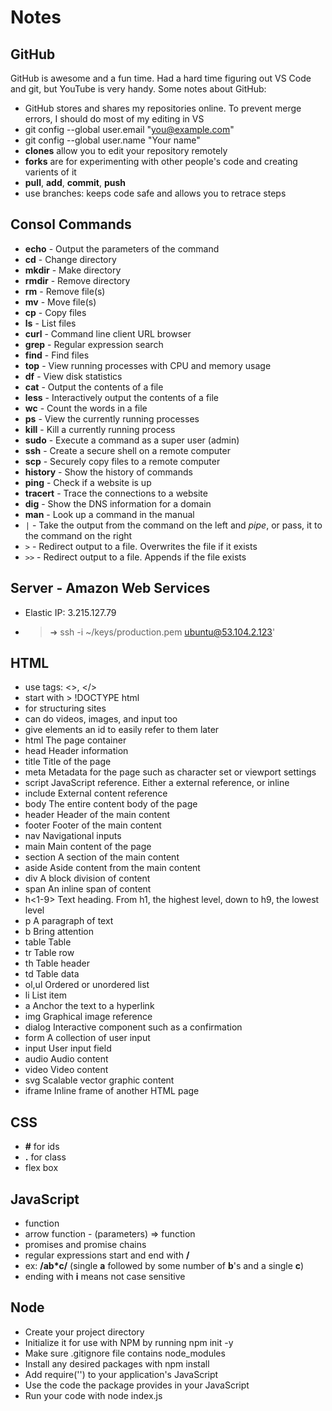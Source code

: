 # Notes

## GitHub
GitHub is awesome and a fun time. Had a hard time figuring out VS Code and git, but YouTube is very handy. Some notes about GitHub:
- GitHub stores and shares my repositories online. To prevent merge errors, I should do most of my editing in VS
- git config --global user.email "you@example.com"
- git config --global user.name "Your name"
- **clones** allow you to edit your repository remotely
- **forks** are for experimenting with other people's code and creating varients of it
- **pull**, **add**, **commit**, **push**
- use branches: keeps code safe and allows you to retrace steps

## Consol Commands
- **echo** - Output the parameters of the command
- **cd** - Change directory
- **mkdir** - Make directory
- **rmdir** - Remove directory
- **rm** - Remove file(s)
- **mv** - Move file(s)
- **cp** - Copy files
- **ls** - List files
- **curl** - Command line client URL browser
- **grep** - Regular expression search
- **find** - Find files
- **top** - View running processes with CPU and memory usage
- **df** - View disk statistics
- **cat** - Output the contents of a file
- **less** - Interactively output the contents of a file
- **wc** - Count the words in a file
- **ps** - View the currently running processes
- **kill** - Kill a currently running process
- **sudo** - Execute a command as a super user (admin)
- **ssh** - Create a secure shell on a remote computer
- **scp** - Securely copy files to a remote computer
- **history** - Show the history of commands
- **ping** - Check if a website is up
- **tracert** - Trace the connections to a website
- **dig** - Show the DNS information for a domain
- **man** - Look up a command in the manual
- `|` - Take the output from the command on the left and _pipe_, or pass, it to the command on the right
- `>` - Redirect output to a file. Overwrites the file if it exists
- `>>` - Redirect output to a file. Appends if the file exists

## Server - Amazon Web Services
- Elastic IP: 3.215.127.79
- > ➜  ssh -i ~/keys/production.pem ubuntu@53.104.2.123'

## HTML
- use tags: <>, </>
- start with > !DOCTYPE html
- for structuring sites
- can do videos, images, and input too
- give elements an id to easily refer to them later
- html	The page container
- head	Header information
- title	Title of the page
- meta	Metadata for the page such as character set or viewport settings
- script	JavaScript reference. Either a external reference, or inline
- include	External content reference
- body	The entire content body of the page
- header	Header of the main content
- footer	Footer of the main content
- nav	Navigational inputs
- main	Main content of the page
- section	A section of the main content
- aside	Aside content from the main content
- div	A block division of content
- span	An inline span of content
- h<1-9>	Text heading. From h1, the highest level, down to h9, the lowest level
- p	A paragraph of text
- b	Bring attention
- table	Table
- tr	Table row
- th	Table header
- td	Table data
- ol,ul	Ordered or unordered list
- li	List item
- a	Anchor the text to a hyperlink
- img	Graphical image reference
- dialog	Interactive component such as a confirmation
- form	A collection of user input
- input	User input field
- audio	Audio content
- video	Video content
- svg	Scalable vector graphic content
- iframe	Inline frame of another HTML page

## CSS
- **#** for ids
- **.** for class
- flex box

## JavaScript
- function
- arrow function - (parameters) => function
- promises and promise chains
- regular expressions start and end with **/**
- ex: **/ab*c/** (single **a** followed by some number of **b**'s and a single **c**)
- ending with **i** means not case sensitive

## Node
- Create your project directory
- Initialize it for use with NPM by running npm init -y
- Make sure .gitignore file contains node_modules
- Install any desired packages with npm install <package name here>
- Add require('<package name here>') to your application's JavaScript
- Use the code the package provides in your JavaScript
- Run your code with node index.js
